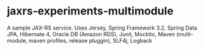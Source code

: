 jaxrs-experiments-multimodule
=============================

A sample JAX-RS service. Uses Jersey, Spring Framework 3.2, Spring Data JPA, Hibernate 4, Oracle DB (Amazon RDS), Junit, Mockito, Maven (multi-module, maven profiles, release pluggin), SLF4j, Logback

